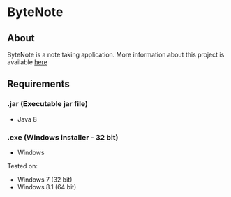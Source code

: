 # ByteNote
## About
ByteNote is a note taking application.
More information about this project is available [here](https://thegreatgeek25.github.io/Projects/ByteNote)
## Requirements
### .jar (Executable jar file)
* Java 8 

### .exe (Windows installer - 32 bit)
* Windows

Tested on:
* Windows 7 (32 bit)
* Windows 8.1 (64 bit)
